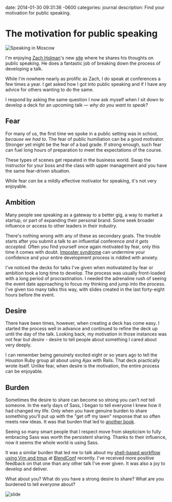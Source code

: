 date: 2014-01-30 09:31:36 -0600
categories: journal
description: Find your motivation for public speaking.

# The motivation for public speaking

<img src='/images/rails-club.jpg' class='frame' alt='Speaking in Moscow' />

I'm enjoying [Zach Holman][]'s new [site][speaking.io] where he shares his
thoughts on public speaking. He does a fantastic job of breaking down the
process of developing a talk.

While I'm nowhere nearly as prolific as Zach, I do speak at conferences a few
times a year. I get asked how I got into public speaking and if I have any
advice for others wanting to do the same.

I respond by asking the same question I now ask myself when I sit down to
develop a deck for an upcoming talk &mdash; _why do you want to speak?_

## Fear

For many of us, the first time we spoke in a public setting was in school,
_because we had to._ The fear of public humiliation can be a good motivator.
Stronger yet might be the fear of a bad grade. If strong enough, such fear can
fuel long hours of preparation to meet the expectations of the course.

These types of scenes get repeated in the business world. Swap the
instructor for your boss and the class with upper management and you have the
same fear-driven situation.

While fear _can_ be a mildly effective motivator for speaking, it's not very
enjoyable.

## Ambition

Many people see speaking as a gateway to a better gig, a way to market a
startup, or part of expanding their personal brand. Some seek broader influence
or access to other leaders in their industry.

There's nothing wrong with any of these as secondary goals. The trouble starts
after you submit a talk to an influential conference _and it gets accepted._
Often you find yourself once again motivated by fear, only this time it comes
with doubt.  [Imposter syndrome][] can undermine your confidence and your
entire development process is riddled with anxiety.

I've noticed the decks for talks I've given when motivatated by fear or
ambition took a long time to develop. The process was usually front-loaded with
a long period of procrastination. I needed the adrenaline rush of seeing the
event date approaching to focus my thinking and jump into the process. I've
given too many talks this way, with slides created in the last forty-eight hours
before the event.

## Desire

There have been times, however, when creating a deck has come easy. I started
the process well in advance and continued to refine the deck up until the day
of the talk. Looking back, my motivation in those instances was not fear but
_desire_ - desire to tell people about something I cared about very deeply.

I can remember being genuinely excited eight or so years ago to tell the
Houston Ruby group all about using Ajax with Rails. That deck practically
wrote itself. Unlike fear, when desire is the motivation, the entire process
can be enjoyable.

## Burden

Sometimes the desire to share can become so strong you can't _not_ tell
someone. In the early days of Sass, I began to tell everyone I knew how it had
changed my life. Only when you have genuine burden to share something you'll
put up with the "get off my lawn" response that so often meets new ideas. It
was that burden that led to [another book](/books).

Seeing so many smart people that I respect move from skepticism to fully
embracing Sass was worth the persistent sharing. Thanks to their influence, now
it seems the whole world is using Sass.

It was a similar burden that led me to talk about my [shell-based workflow using
Vim and tmux][talk] at [BlendConf][] recently. I've received more positive
feedback on that one than any other talk I've ever given. It was also a joy to
develop and deliver.

What about you? What do you have a strong desire to share? What are you
burdened to tell everyone about?

![slide](http://cl.ly/image/0u2L2I3x0F2Y/Photo%20Sep%2006,%2012%2048%2050%20PM.jpg)

[Zach Holman]: http://zachholman.com
[speaking.io]: http://speaking.io
[Imposter syndrome]: http://en.wikipedia.org/wiki/Impostor_syndrome
[talk]: http://teamtreehouse.com/library/blend-conference-2013/dev-track-craft-your-own-ide-in-the-shell-wynn-netherland
[BlendConf]: http://www.blendconf.com/
